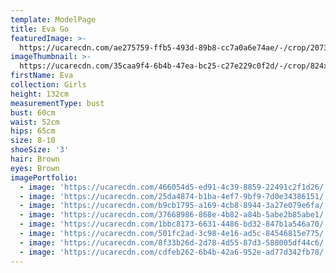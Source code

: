 ```yaml
---
template: ModelPage
title: Eva Go
featuredImage: >-
  https://ucarecdn.com/ae275759-ffb5-493d-89b8-cc7a0a6e74ae/-/crop/2073x1158/0,0/-/preview/
imageThumbnail: >-
  https://ucarecdn.com/35caa9f4-6b4b-47ea-bc25-c27e229c0f2d/-/crop/824x1097/27,37/-/preview/
firstName: Eva
collection: Girls
height: 132cm
measurementType: bust
bust: 60cm
waist: 52cm
hips: 65cm
size: 8-10
shoeSize: '3'
hair: Brown
eyes: Brown
imagePortfolio:
  - image: 'https://ucarecdn.com/466054d5-ed91-4c39-8859-22491c2f1d26/'
  - image: 'https://ucarecdn.com/25da4874-b1ba-4ef7-9bf9-7d0e34386151/'
  - image: 'https://ucarecdn.com/b9cb1795-a169-4cb8-8944-3a27e079e6fa/'
  - image: 'https://ucarecdn.com/37668986-868e-4b82-a84b-5abe2b85abe1/'
  - image: 'https://ucarecdn.com/1bbc8173-6631-4486-bd32-847b1a546a70/'
  - image: 'https://ucarecdn.com/501fc2ad-3c98-4e16-ad5c-84546815e775/'
  - image: 'https://ucarecdn.com/8f33b26d-2d78-4d55-87d3-588005df44c6/'
  - image: 'https://ucarecdn.com/cdfeb262-6b4b-42a6-952e-ad77d342fb78/'
---
```


